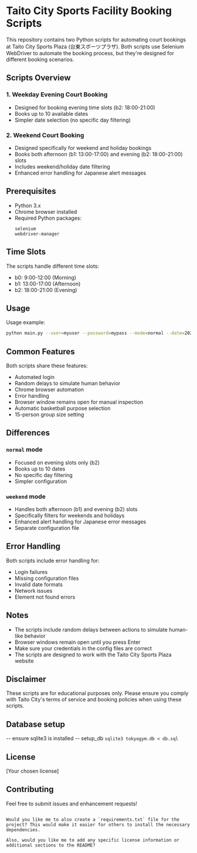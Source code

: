 # Taito City Sports Facility Booking Scripts

This repository contains two Python scripts for automating court bookings at Taito City Sports Plaza (台東スポーツプラザ). Both scripts use Selenium WebDriver to automate the booking process, but they're designed for different booking scenarios.

## Scripts Overview

### 1. Weekday Evening Court Booking
- Designed for booking evening time slots (b2: 18:00-21:00)
- Books up to 10 available dates
- Simpler date selection (no specific day filtering)

### 2. Weekend Court Booking
- Designed specifically for weekend and holiday bookings
- Books both afternoon (b1: 13:00-17:00) and evening (b2: 18:00-21:00) slots
- Includes weekend/holiday date filtering
- Enhanced error handling for Japanese alert messages

## Prerequisites

- Python 3.x
- Chrome browser installed
- Required Python packages:
  ```
  selenium
  webdriver-manager
  ```

## Time Slots

The scripts handle different time slots:
- b0: 9:00-12:00 (Morning)
- b1: 13:00-17:00 (Afternoon)
- b2: 18:00-21:00 (Evening)

## Usage

Usage example:
```bash
python main.py --user=myuser --password=mypass --mode=normal --date=2024-01-01 --headless
```

## Common Features

Both scripts share these features:
- Automated login
- Random delays to simulate human behavior
- Chrome browser automation
- Error handling
- Browser window remains open for manual inspection
- Automatic basketball purpose selection
- 15-person group size setting

## Differences

### `normal` mode
- Focused on evening slots only (b2)
- Books up to 10 dates
- No specific day filtering
- Simpler configuration

### `weekend` mode
- Handles both afternoon (b1) and evening (b2) slots
- Specifically filters for weekends and holidays
- Enhanced alert handling for Japanese error messages
- Separate configuration file

## Error Handling

Both scripts include error handling for:
- Login failures
- Missing configuration files
- Invalid date formats
- Network issues
- Element not found errors

## Notes

- The scripts include random delays between actions to simulate human-like behavior
- Browser windows remain open until you press Enter
- Make sure your credentials in the config files are correct
- The scripts are designed to work with the Taito City Sports Plaza website

## Disclaimer

These scripts are for educational purposes only. Please ensure you comply with Taito City's terms of service and booking policies when using these scripts.

## Database setup

-- ensure sqlite3 is installed
-- setup_db `sqlite3 tokyogym.db < db.sql`

## License

[Your chosen license]

## Contributing

Feel free to submit issues and enhancement requests!
```

Would you like me to also create a `requirements.txt` file for the project? This would make it easier for others to install the necessary dependencies.

Also, would you like me to add any specific license information or additional sections to the README?
